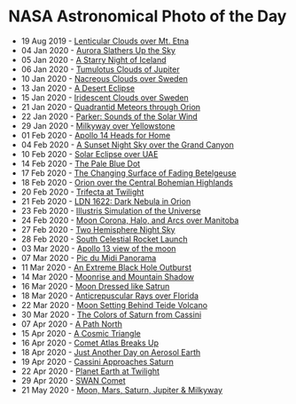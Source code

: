 # NASA Astronomical Photo of the Day
- 19 Aug 2019 - [Lenticular Clouds over Mt. Etna](https://apod.nasa.gov/apod/ap190819.html)
- 04 Jan 2020 - [Aurora Slathers Up the Sky](https://apod.nasa.gov/apod/ap200104.html)
- 05 Jan 2020 - [A Starry Night of Iceland](https://apod.nasa.gov/apod/ap200105.html)
- 06 Jan 2020 - [Tumulotus Clouds of Jupiter](https://apod.nasa.gov/apod/ap200106.html)
- 10 Jan 2020 - [Nacreous Clouds over Sweden](https://apod.nasa.gov/apod/ap200110.html)
- 13 Jan 2020 - [A Desert Eclipse](https://apod.nasa.gov/apod/ap200113.html)
- 15 Jan 2020 - [Iridescent Clouds over Sweden](https://apod.nasa.gov/apod/ap200115.html)
- 21 Jan 2020 - [Quadrantid Meteors through Orion](https://apod.nasa.gov/apod/ap200120.html)
- 22 Jan 2020 - [Parker: Sounds of the Solar Wind](https://apod.nasa.gov/apod/ap200121.html)
- 29 Jan 2020 - [Milkyway over Yellowstone](https://apod.nasa.gov/apod/ap200129.html)
- 01 Feb 2020 - [Apollo 14 Heads for Home](https://apod.nasa.gov/apod/ap200201.html)
- 04 Feb 2020 - [A Sunset Night Sky over the Grand Canyon](https://apod.nasa.gov/apod/ap200204.html)
- 10 Feb 2020 - [Solar Eclipse over UAE](https://apod.nasa.gov/apod/ap200210.html)
- 14 Feb 2020 - [The Pale Blue Dot](https://apod.nasa.gov/apod/ap200214.html)
- 17 Feb 2020 - [The Changing Surface of Fading Betelgeuse](https://apod.nasa.gov/apod/ap200217.html)
- 18 Feb 2020 - [Orion over the Central Bohemian Highlands](https://apod.nasa.gov/apod/ap200218.html)
- 20 Feb 2020 - [Trifecta at Twilight](https://apod.nasa.gov/apod/ap200220.html)
- 21 Feb 2020 - [LDN 1622: Dark Nebula in Orion](https://apod.nasa.gov/apod/ap200221.html)
- 23 Feb 2020 - [Illustris Simulation of the Universe](https://apod.nasa.gov/apod/ap200223.html)
- 24 Feb 2020 - [Moon Corona, Halo, and Arcs over Manitoba](https://apod.nasa.gov/apod/ap200224.html)
- 27 Feb 2020 - [Two Hemisphere Night Sky](https://apod.nasa.gov/apod/ap200227.html)
- 28 Feb 2020 - [South Celestial Rocket Launch](https://apod.nasa.gov/apod/ap200228.html)
- 03 Mar 2020 - [Apollo 13 view of the moon](https://apod.nasa.gov/apod/ap200303.html)
- 07 Mar 2020 - [Pic du Midi Panorama](https://apod.nasa.gov/apod/ap200307.html)
- 11 Mar 2020 - [An Extreme Black Hole Outburst](https://apod.nasa.gov/apod/ap200311.html)
- 14 Mar 2020 - [Moonrise and Mountain Shadow](https://apod.nasa.gov/apod/ap200314.html)
- 16 Mar 2020 - [Moon Dressed like Satrun](https://apod.nasa.gov/apod/ap200316.html)
- 18 Mar 2020 - [Anticrepuscular Rays over Florida](https://apod.nasa.gov/apod/ap200318.html)
- 22 Mar 2020 - [Moon Setting Behind Teide Volcano](https://apod.nasa.gov/apod/ap200322.html)
- 30 Mar 2020 - [The Colors of Saturn from Cassini](https://apod.nasa.gov/apod/ap200330.html)
- 07 Apr 2020 - [A Path North](https://apod.nasa.gov/apod/ap200407.html)
- 15 Apr 2020 - [A Cosmic Triangle](https://apod.nasa.gov/apod/ap200415.html)
- 16 Apr 2020 - [Comet Atlas Breaks Up](https://apod.nasa.gov/apod/ap200416.html)
- 18 Apr 2020 - [Just Another Day on Aerosol Earth](https://apod.nasa.gov/apod/ap200418.html)
- 19 Apr 2020 - [Cassini Approaches Saturn](https://apod.nasa.gov/apod/ap200419.html)
- 22 Apr 2020 - [Planet Earth at Twilight](https://apod.nasa.gov/apod/ap200422.html)
- 29 Apr 2020 - [SWAN Comet](https://apod.nasa.gov/apod/ap200429.html)  
- 21 May 2020 - [Moon, Mars, Saturn, Jupiter & Milkyway](https://apod.nasa.gov/apod/ap200520.html)
